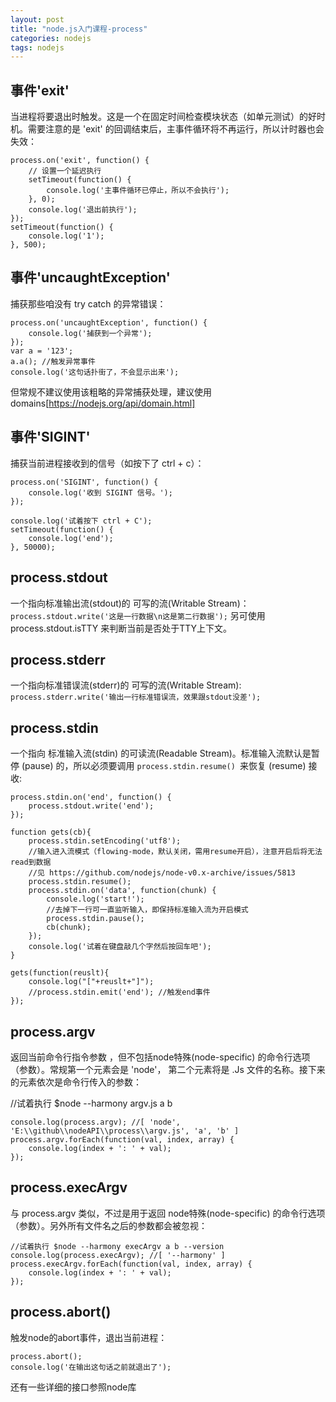 ```yaml
---
layout: post
title: "node.js入门课程-process"
categories: nodejs
tags: nodejs
---
```


## 事件'exit'
当进程将要退出时触发。这是一个在固定时间检查模块状态（如单元测试）的好时机。需要注意的是 'exit' 的回调结束后，主事件循环将不再运行，所以计时器也会失效：
```
process.on('exit', function() {
    // 设置一个延迟执行
    setTimeout(function() {
        console.log('主事件循环已停止，所以不会执行');
    }, 0);
    console.log('退出前执行');
});
setTimeout(function() {
    console.log('1');
}, 500);
```
## 事件'uncaughtException'
捕获那些咱没有 try catch 的异常错误：

```
process.on('uncaughtException', function() {
    console.log('捕获到一个异常');
});
var a = '123';
a.a(); //触发异常事件
console.log('这句话扑街了，不会显示出来');
```

但常规不建议使用该粗略的异常捕获处理，建议使用 domains[https://nodejs.org/api/domain.html]

## 事件'SIGINT'
捕获当前进程接收到的信号（如按下了 ctrl + c）：
```
process.on('SIGINT', function() {
    console.log('收到 SIGINT 信号。');
});

console.log('试着按下 ctrl + C');
setTimeout(function() {
    console.log('end');
}, 50000);
```
## process.stdout
一个指向标准输出流(stdout)的 可写的流(Writable Stream)：
```process.stdout.write('这是一行数据\n这是第二行数据');```
另可使用 process.stdout.isTTY 来判断当前是否处于TTY上下文。

## process.stderr
一个指向标准错误流(stderr)的 可写的流(Writable Stream):
```process.stderr.write('输出一行标准错误流，效果跟stdout没差');```

## process.stdin
一个指向 标准输入流(stdin) 的可读流(Readable Stream)。标准输入流默认是暂停 (pause) 的，所以必须要调用 ```process.stdin.resume() ```来恢复 (resume) 接收:
```
process.stdin.on('end', function() {
    process.stdout.write('end');
});

function gets(cb){
    process.stdin.setEncoding('utf8');
    //输入进入流模式（flowing-mode，默认关闭，需用resume开启），注意开启后将无法read到数据
    //见 https://github.com/nodejs/node-v0.x-archive/issues/5813
    process.stdin.resume();
    process.stdin.on('data', function(chunk) {
        console.log('start!');
        //去掉下一行可一直监听输入，即保持标准输入流为开启模式
        process.stdin.pause();
        cb(chunk);
    });
    console.log('试着在键盘敲几个字然后按回车吧');
}

gets(function(reuslt){
    console.log("["+reuslt+"]");
    //process.stdin.emit('end'); //触发end事件
});
```
## process.argv
返回当前命令行指令参数 ，但不包括node特殊(node-specific) 的命令行选项（参数）。常规第一个元素会是 'node'， 第二个元素将是 .Js 文件的名称。接下来的元素依次是命令行传入的参数：

//试着执行 $node --harmony argv.js a b
```
console.log(process.argv); //[ 'node', 'E:\\github\\nodeAPI\\process\\argv.js', 'a', 'b' ]
process.argv.forEach(function(val, index, array) {
    console.log(index + ': ' + val);
});
```
## process.execArgv
与 process.argv 类似，不过是用于返回 node特殊(node-specific) 的命令行选项（参数）。另外所有文件名之后的参数都会被忽视：
```
//试着执行 $node --harmony execArgv a b --version
console.log(process.execArgv); //[ '--harmony' ]
process.execArgv.forEach(function(val, index, array) {
    console.log(index + ': ' + val);
});
```

## process.abort()
触发node的abort事件，退出当前进程：
```
process.abort();
console.log('在输出这句话之前就退出了');
```
还有一些详细的接口参照node库

